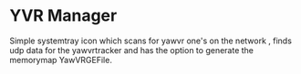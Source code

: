 # YVR Manager

Simple systemtray icon which scans for yawvr one's on the network , finds udp data for the yawvrtracker and has the option to generate the memorymap YawVRGEFile.
